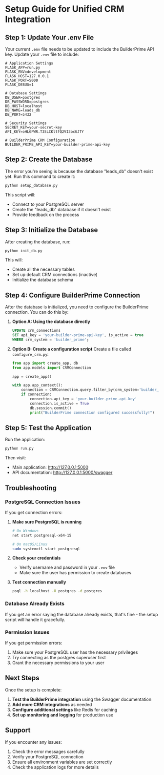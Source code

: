 # Setup Guide for Unified CRM Integration

## Step 1: Update Your .env File

Your current `.env` file needs to be updated to include the BuilderPrime API key. Update your `.env` file to include:

```env
# Application Settings
FLASK_APP=run.py
FLASK_ENV=development
FLASK_HOST=127.0.0.1
FLASK_PORT=5000
FLASK_DEBUG=1

# Database Settings
DB_USER=postgres
DB_PASSWORD=postgres
DB_HOST=localhost
DB_NAME=leads_db
DB_PORT=5432

# Security Settings
SECRET_KEY=your-secret-key
API_KEY=oHLGPWR.T3SLCKltfQ2VI3ocGJTY

# BuilderPrime CRM Configuration
BUILDER_PRIME_API_KEY=your-builder-prime-api-key
```

## Step 2: Create the Database

The error you're seeing is because the database "leads_db" doesn't exist yet. Run this command to create it:

```bash
python setup_database.py
```

This script will:

- Connect to your PostgreSQL server
- Create the "leads_db" database if it doesn't exist
- Provide feedback on the process

## Step 3: Initialize the Database

After creating the database, run:

```bash
python init_db.py
```

This will:

- Create all the necessary tables
- Set up default CRM connections (inactive)
- Initialize the database schema

## Step 4: Configure BuilderPrime Connection

After the database is initialized, you need to configure the BuilderPrime connection. You can do this by:

1. **Option A: Using the database directly**

   ```sql
   UPDATE crm_connections
   SET api_key = 'your-builder-prime-api-key', is_active = true
   WHERE crm_system = 'builder_prime';
   ```

2. **Option B: Create a configuration script**
   Create a file called `configure_crm.py`:

   ```python
   from app import create_app, db
   from app.models import CRMConnection

   app = create_app()

   with app.app_context():
       connection = CRMConnection.query.filter_by(crm_system='builder_prime').first()
       if connection:
           connection.api_key = 'your-builder-prime-api-key'
           connection.is_active = True
           db.session.commit()
           print("BuilderPrime connection configured successfully!")
   ```

## Step 5: Test the Application

Run the application:

```bash
python run.py
```

Then visit:

- Main application: http://127.0.0.1:5000
- API documentation: http://127.0.0.1:5000/swagger

## Troubleshooting

### PostgreSQL Connection Issues

If you get connection errors:

1. **Make sure PostgreSQL is running**

   ```bash
   # On Windows
   net start postgresql-x64-15

   # On macOS/Linux
   sudo systemctl start postgresql
   ```

2. **Check your credentials**

   - Verify username and password in your `.env` file
   - Make sure the user has permission to create databases

3. **Test connection manually**
   ```bash
   psql -h localhost -U postgres -d postgres
   ```

### Database Already Exists

If you get an error saying the database already exists, that's fine - the setup script will handle it gracefully.

### Permission Issues

If you get permission errors:

1. Make sure your PostgreSQL user has the necessary privileges
2. Try connecting as the postgres superuser first
3. Grant the necessary permissions to your user

## Next Steps

Once the setup is complete:

1. **Test the BuilderPrime integration** using the Swagger documentation
2. **Add more CRM integrations** as needed
3. **Configure additional settings** like Redis for caching
4. **Set up monitoring and logging** for production use

## Support

If you encounter any issues:

1. Check the error messages carefully
2. Verify your PostgreSQL connection
3. Ensure all environment variables are set correctly
4. Check the application logs for more details

